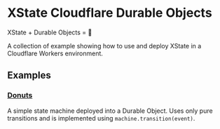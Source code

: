 # XState Cloudflare Durable Objects

XState + Durable Objects = 🚀

A collection of example showing how to use and deploy XState in a Cloudflare Workers environment.

## Examples

### [Donuts](/donuts/)

A simple state machine deployed into a Durable Object. Uses only pure transitions and is implemented using `machine.transition(event)`.
